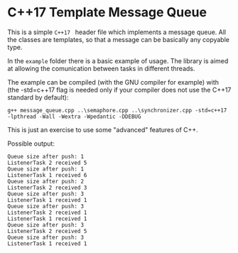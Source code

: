 # C++17 Template Message Queue

This is a simple `C++17 ` header file which implements a message queue. All the classes are templates, so that a message can be basically any copyable type.

In the `example` folder there is a basic example of usage. The library is aimed at allowing the comunication between tasks in different threads.

The example can be compiled (with the GNU compiler for example) with (the -std=c++17 flag is needed only if your compiler does not use the C++17 standard by default):

`g++ message_queue.cpp ..\semaphore.cpp ..\synchronizer.cpp -std=c++17 -lpthread -Wall -Wextra -Wpedantic -DDEBUG`

This is just an exercise to use some "advanced" features of C++.

Possible output:

```
Queue size after push: 1
ListenerTask 2 received 5
Queue size after push: 1
ListenerTask 1 received 6
Queue size after push: 2
ListenerTask 2 received 3
Queue size after push: 3
ListenerTask 1 received 1
Queue size after push: 3
ListenerTask 2 received 1
ListenerTask 1 received 1
Queue size after push: 3
ListenerTask 2 received 5
Queue size after push: 3
ListenerTask 1 received 1
```